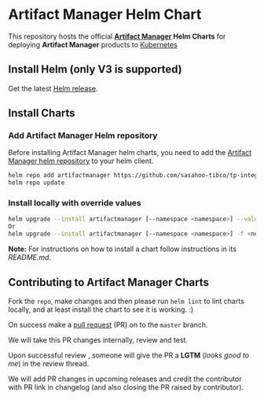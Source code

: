 # Artifact Manager Helm Chart

This repository hosts the official **[Artifact Manager](https://github.com/sasahoo-tibco/tp-integration/tree/main/helm/charts/artifactmanager) Helm Charts** for deploying **Artifact Manager** products to [Kubernetes](https://kubernetes.io/)

## Install Helm (only V3 is supported)

Get the latest [Helm release](https://github.com/helm/helm#install).

## Install Charts

### Add Artifact Manager Helm repository

Before installing Artifact Manager helm charts, you need to add the [Artifact Manager helm repository](https://github.com/sasahoo-tibco/tp-integration/tree/main/helm/charts/artifactmanager) to your helm client.

```bash
helm repo add artifactmanager https://github.com/sasahoo-tibco/tp-integration/tree/main/helm/charts/artifactmanager
helm repo update
```
### Install locally with override values

```bash
helm upgrade --install artifactmanager [--namespace <namespace>] --values <new file name>.yaml
Or
helm upgrade --install artifactmanager [--namespace <namespace>] -f <new file name>.yaml
```

**Note:** For instructions on how to install a chart follow instructions in its _README.md_.

## Contributing to Artifact Manager Charts

Fork the `repo`, make changes and then please run `helm lint` to lint charts locally, and at least install the chart to see it is working. :)

On success make a [pull request](https://help.github.com/articles/using-pull-requests) (PR) on to the `master` branch.

We will take this PR changes internally, review and test.

Upon successful review , someone will give the PR a __LGTM__ (_looks good to me_) in the review thread.

We will add PR changes in upcoming releases and credit the contributor with PR link in changelog (and also closing the PR raised by contributor).


